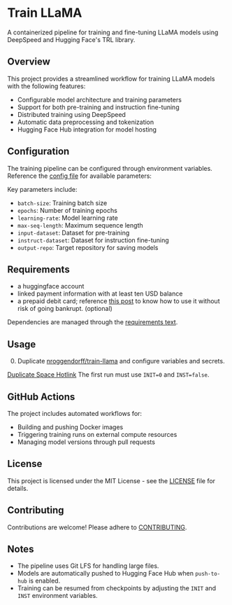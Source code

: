 # Train LLaMA

A containerized pipeline for training and fine-tuning LLaMA models using DeepSpeed and Hugging Face's TRL library.

## Overview

This project provides a streamlined workflow for training LLaMA models with the following features:

- Configurable model architecture and training parameters
- Support for both pre-training and instruction fine-tuning
- Distributed training using DeepSpeed
- Automatic data preprocessing and tokenization
- Hugging Face Hub integration for model hosting

## Configuration

The training pipeline can be configured through environment variables. Reference the [config file](./config.py) for available parameters:

Key parameters include:

- `batch-size`: Training batch size
- `epochs`: Number of training epochs
- `learning-rate`: Model learning rate
- `max-seq-length`: Maximum sequence length
- `input-dataset`: Dataset for pre-training
- `instruct-dataset`: Dataset for instruction fine-tuning
- `output-repo`: Target repository for saving models

## Requirements

- a huggingface account
- linked payment information with at least ten USD balance
- a prepaid debit card; reference [this post](https://huggingface.co/posts/nroggendorff/896561565033687) to know how to use it without risk of going bankrupt. (optional)

Dependencies are managed through the [requirements text](./requirements.txt).

## Usage

0. Duplicate [nroggendorff/train-llama](https://huggingface.co/spaces/nroggendorff/train-llama) and configure variables and secrets.

[Duplicate Space Hotlink](https://huggingface.co/spaces/nroggendorff/train-llama?duplicate=true)
The first run must use `INIT=0` and `INST=false`.

## GitHub Actions

The project includes automated workflows for:

- Building and pushing Docker images
- Triggering training runs on external compute resources
- Managing model versions through pull requests

## License

This project is licensed under the MIT License - see the [LICENSE](./LICENSE) file for details.

## Contributing

Contributions are welcome! Please adhere to [CONTRIBUTING](./CONTRIBUTING.md).

## Notes

- The pipeline uses Git LFS for handling large files.
- Models are automatically pushed to Hugging Face Hub when `push-to-hub` is enabled.
- Training can be resumed from checkpoints by adjusting the `INIT` and `INST` environment variables.
